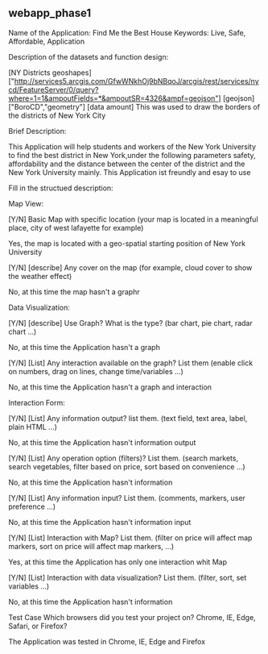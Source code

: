 ## webapp_phase1

Name of the Application: Find Me the Best House
Keywords: Live, Safe, Affordable, Application

Description of the datasets and function design:

[NY Districts geoshapes] ["http://services5.arcgis.com/GfwWNkhOj9bNBqoJ/arcgis/rest/services/nycd/FeatureServer/0/query?where=1=1&ampoutFields=*&ampoutSR=4326&ampf=geojson"] [geojson] ["BoroCD","geometry"] [data amount] This was used to draw the borders of the districts of New York City

Brief Description:

This Application will help students and workers of the New York University to find the best district in New York,under the following parameters safety, affordability and the distance between the center of the district and the New York University mainly. This Application ist freundly and esay to use

Fill in the structued description:

Map View:

[Y/N] Basic Map with specific location (your map is located in a meaningful place, city of west lafayette for example)

Yes, the map is located with a geo-spatial starting position of New York University

[Y/N] [describe] Any cover on the map (for example, cloud cover to show the weather effect)

No, at this time the map hasn't a graphr

Data Visualization:

[Y/N] [describe] Use Graph? What is the type? (bar chart, pie chart, radar chart ...)

No, at this time the Application hasn't a graph

[Y/N] [List] Any interaction available on the graph? List them (enable click on numbers, drag on lines, change time/variables ...)

No, at this time the Application hasn't a graph and interaction

Interaction Form:

[Y/N] [List] Any information output? list them. (text field, text area, label, plain HTML ...)

No, at this time the Application hasn't information output

[Y/N] [List] Any operation option (filters)? List them. (search markets, search vegetables, filter based on price, sort based on convenience ...)

No, at this time the Application hasn't information

[Y/N] [List] Any information input? List them. (comments, markers, user preference ...)

No, at this time the Application hasn't information input

[Y/N] [List] Interaction with Map? List them. (filter on price will affect map markers, sort on price will affect map markers, ...)

Yes, at this time the Application has only one interaction whit Map

[Y/N] [List] Interaction with data visualization? List them. (filter, sort, set variables ...)

No, at this time the Application hasn't information

Test Case Which browsers did you test your project on? Chrome, IE, Edge, Safari, or Firefox?

The Application was tested in Chrome, IE, Edge and Firefox


